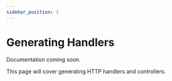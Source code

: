 ```yaml
---
sidebar_position: 3
---
```


# Generating Handlers

Documentation coming soon.

This page will cover generating HTTP handlers and controllers.

